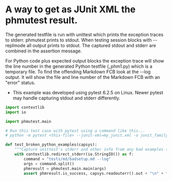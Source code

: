 # A way to get as JUnit XML the phmutest result.

The generated testfile is run with unittest which prints
the exception traces to stderr.  phmutest prints to stdout.
When testing session blocks with --replmode all output prints to stdout.
The captured stdout and stderr are combined in the assertion message.

For Python code plus expected output blocks the exception trace will show the
line number in the generated Python testfile (_phm1.py) which is a temporary file.
To find the offending Markdown FCB look at the
--log output. It will show the file and line number of the Markdown
FCB with an "error" status.

- This example was developed using pytest 6.2.5 on Linux. Newer pytest
  may handle capturing stdout and stderr differently.

```python
import contextlib
import io

import phmutest.main

# Run this test case with pytest using a command like this...
# python -m pytest <this-file> --junit-xml=my_junit.xml -o junit_family=xunit2

def test_broken_python_examples(capsys):
    """Capture unittest's stderr and other info from any bad examples to junit XML."""
    with contextlib.redirect_stderr(io.StringIO()) as f:
        command = "tests/md/badsetup.md --log"
        args = command.split()
        phmresult = phmutest.main.main(args)
        assert phmresult.is_success, capsys.readouterr().out + "\n" + f.getvalue()
```

